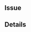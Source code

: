 ## Issue
<!-- #ISSUE_NUMBER (reference issue number for this PR) -->

## Details
<!-- Detailed description of the change/feature -->